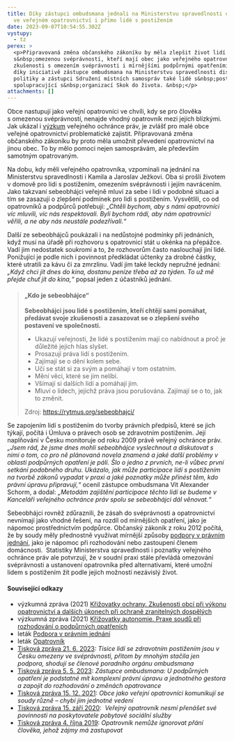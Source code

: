 ```yaml
---
title: Díky zástupci ombudsmana jednali na Ministerstvu spravedlnosti o změnách
  ve veřejném opatrovnictví i přímo lidé s postižením
date: 2023-09-07T10:54:55.302Z
vystupy:
  - tz
perex: >
  <p>Připravovaná změna občanského zákoníku by měla zlepšit život lidí
  s&nbsp;omezenou svéprávností, kteří mají obec jako veřejného opatrovníka. O
  zkušenosti s omezením svéprávnosti i mírnějšími podpůrnými opatřeními mohli
  díky iniciativě zástupce ombudsmana na Ministerstvu spravedlnosti diskutovat s
  politiky a zástupci Sdružení místních samospráv také lidé s&nbsp;postižením
  spolupracující s&nbsp;organizací Skok do života. &nbsp;</p>
attachments: []
---
```

<p>Obce nastupují jako veřejní opatrovníci ve chvíli, kdy se pro člověka s&nbsp;omezenou svéprávností,<strong> </strong>nenajde vhodný opatrovník mezi jejich blízkými. Jak ukázal i <a href="Křižovatky%20ochrany.%20Zkušenosti%20obcí%20při%20výkonu%20opatrovnictví%20a%20dalších%20úkonech%20při%20ochraně%20zranitelných%20dospělých">výzkum</a> veřejného ochránce práv, je zvlášť pro malé obce veřejné opatrovnictví problematické zajistit. Připravovaná změna občanského zákoníku by proto měla umožnit převedení opatrovnictví na jinou obec. To by mělo pomoci nejen samosprávám, ale především samotným opatrovaným.</p>

<p>Na dobu, kdy měli veřejného opatrovníka, vzpomínali na jednání na Ministerstvu spravedlnosti i Kamila a Jaroslav Ježkovi. Oba si prošli životem v&nbsp;domově pro lidi s postižením, omezením svéprávnosti i jejím navrácením. Jako takzvaní sebeobhájci veřejně mluví za sebe i lidi v&nbsp;podobné situaci a tím se zasazují o zlepšení podmínek pro lidi s&nbsp;postižením. Vysvětlili, co od opatrovníků a podpůrců potřebují: <em>&bdquo;Chtěli bychom, aby s námi opatrovníci víc mluvili, víc nás respektovali. Byli bychom rádi, aby nám opatrovníci věřili, a ne aby nás neustále podezřívali.&ldquo;</em></p>

<p>Další ze sebeobhájců poukázali i na nedůstojné podmínky při jednáních, když musí na úřadě při rozhovoru s opatrovnicí stát u okénka na přepážce. Vadí jim nedostatek soukromí a to, že rozhovorům často naslouchají jiní lidé. Ponižující je podle nich i povinnost předkládat účtenky za drobné částky, které utratili za kávu či za zmrzlinu. Vadí jim také leckdy nepružné jednání: <em>&bdquo;Když chci jít dnes do kina, dostanu peníze třeba až za týden. To už mě přejde chuť jít do kina,&ldquo; </em>popsal jeden z&nbsp;účastníků jednání.</p>

<blockquote>
<h4>&bdquo;Kdo je sebeobhájce&ldquo;</h4>

<p><strong>Sebeobhájci jsou lidé s postižením, kteří chtějí sami pomáhat, předávat svoje zkušenosti a zasazovat se o zlepšení svého postavení ve společnosti.&nbsp;</strong></p>

<ul>
	<li>Ukazují veřejnosti, že lidé s postižením mají co nabídnout a proč je důležité jejich hlas slyšet.</li>
	<li>Prosazují práva lidí s postižením.&nbsp;</li>
	<li>Zajímají se o dění kolem sebe.&nbsp;</li>
	<li>Učí se stát si za svým a pomáhají v tom ostatním.&nbsp;</li>
	<li>Mění věci, které se jim nelíbí.&nbsp;</li>
	<li>Všímají si dalších lidí a pomáhají jim.</li>
	<li>Mluví o lidech, jejichž práva jsou porušována. Zajímají se o to, jak to změnit.</li>
</ul>

<p>Zdroj: <a href="https://rytmus.org/sebeobhajci/">https://rytmus.org/sebeobhajci/</a>&nbsp;</p>
</blockquote>

<p>Se zapojením lidí s postižením do tvorby právních předpisů, které se jich týkají, počítá i Úmluva o právech osob se zdravotním postižením. Její naplňování v&nbsp;Česku monitoruje od roku 2009 právě veřejný ochránce práv. <em>&bdquo;Jsem rád, že jsme dnes mohli sebeobhájce vyslechnout a diskutovat s nimi o tom, co pro ně plánovaná novela znamená a jaké další problémy v oblasti podpůrných opatření je pálí. Šlo o jedno z&nbsp;prvních, ne-li vůbec první setkání podobného druhu. Ukázalo, jak může participace lidí s&nbsp;postižením na tvorbě zákonů vypadat v&nbsp;praxi a jaké poznatky může přinést těm, kdo právní úpravu připravují</em><em>,&ldquo;</em> ocenil zástupce ombudsmana Vít Alexander Schorm, a dodal: <em>&bdquo;</em><em>Metodám zajištění participace těchto lidí se budeme v Kanceláři veřejného ochránce práv spolu se sebeobhájci dál věnovat.&ldquo;</em></p>

<p>Sebeobhájci rovněž zdůraznili, že zásah do svéprávnosti a opatrovnictví nevnímají jako vhodné řešení, na rozdíl od mírnějších opatření, jako je nápomoc prostřednictvím podpůrce. Občanský zákoník z roku 2012 počítá, že by soudy měly přednostně využívat mírnější způsoby <a href="https://www.ochrance.cz/letaky/podpora-v-pravnim-jednani/podpora-v-pravnim-jednani.pdf">podpory v&nbsp;právním jednání</a>, jako je nápomoc při rozhodování nebo zastoupení členem domácnosti.&nbsp; Statistiky Ministerstva spravedlnosti i poznatky veřejného ochránce práv ale potvrzují, že v soudní&nbsp;praxi stále převládá omezování svéprávnosti a ustanovení opatrovníka před alternativami, které umožní lidem s&nbsp;postižením žít podle jejich možností nezávislý život.</p>

<h4>Související odkazy</h4>

<ul>
	<li>výzkumná zpráva (2021)&nbsp;<a href="https://eso.ochrance.cz/Nalezene/Edit/9850">Křižovatky ochrany. Zkušenosti obcí při výkonu opatrovnictví a dalších úkonech při ochraně zranitelných dospělých</a>&nbsp;</li>
	<li>výzkumná zpráva (2021)&nbsp;<a href="https://www.ochrance.cz/uploads-import/CRPD/Vyzkumy/2018_61_Vyzkum-svepravnost.pdf">Křižovatky autonomie. Praxe soudů při rozhodování o podpůrných opatřeních</a>&nbsp;</li>
	<li>leták&nbsp;<a href="https://www.ochrance.cz/letaky/podpora-v-pravnim-jednani/podpora-v-pravnim-jednani.pdf">Podpora v&nbsp;právním jednání</a>&nbsp;</li>
	<li>leták&nbsp;<a href="https://www.ochrance.cz/letaky/opatrovnik/opatrovnik.pdf">Opatrovník</a>&nbsp;</li>
	<li><a href="https://www.ochrance.cz/aktualne/tisice_lidi_se_zdravotnim_postizenim_jsou_v_cesku_omezeni_ve_svepravnosti_pritom_by_mnohym_stacila_jen_podpora_shoduji_se_clenove_poradniho_organu_ombudsmana/">Tisková zpráva 21. 6. 2023</a>: <em>Tisíce lidí se zdravotním postižením jsou v Česku omezeny ve svéprávnosti, přitom by mnohým stačila jen podpora, shodují se členové poradního orgánu ombudsmana</em></li>
	<li><a href="https://www.ochrance.cz/aktualne/zastupce_ombudsmana_u_podpurnych_opatreni_je_podstatne_mit_komplexni_pravni_upravu_a_jednotneho_gestora_a_zapojit_do_rozhodovani_o_zmenach_opatrovance/">Tisková zpráva 5. 5. 2023</a>: <em>Zástupce ombudsmana: U podpůrných opatření je podstatné mít komplexní právní úpravu a jednotného gestora a zapojit do rozhodování o změnách opatrovance</em></li>
	<li><a href="https://www.ochrance.cz/aktualne/obce_jako_verejni_opatrovnici_komunikuji_se_soudy_ruzne_chybi_jim_jednotne_vedeni/">Tisková zpráva 15. 12. 2021</a>: <em>Obce jako veřejní opatrovníci komunikují se soudy různě &ndash; chybí jim jednotné vedení&nbsp;</em></li>
	<li><a href="https://www.ochrance.cz/aktualne/verejny-opatrovnik-nesmi-prenaset-sve-povinnosti-na-poskytovatele-pobytove-socialni-sluz/">Tisková zpráva 15.&nbsp;září 2020</a>: &nbsp;<em>Veřejný opatrovník nesmí přenášet své povinnosti na poskytovatele pobytové sociální služby</em></li>
	<li><a href="https://www.ochrance.cz/aktualne/opatrovnik-nemuze-ignorovat-prani-cloveka-jehoz-zajmy-ma-zastupovat/">Tisková zpráva 4. října 2019</a>:&nbsp;<em>Opatrovník nemůže ignorovat přání člověka, jehož zájmy má zastupovat</em></li>
</ul>

<p>&nbsp;</p>

<p>&nbsp;</p>

<p>&nbsp;</p>
